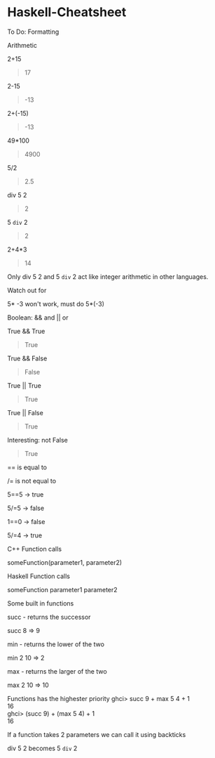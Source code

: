 # Haskell-Cheatsheet
To Do: Formatting


Arithmetic

2+15
> 17

2-15
> -13

2+(-15)
> -13

49*100
>4900

5/2
> 2.5

div 5 2
> 2

5 `div` 2
> 2

2+4*3
> 14

Only div 5 2 and 5 `div` 2 act like integer arithmetic in other languages.

Watch out for

5* -3  won't work, must do 5*(-3)

Boolean:
&& and
|| or

True && True
> True

True && False
> False

True || True
> True

True || False
> True

Interesting:
not False
> True

== is equal to

/= is not equal to

5==5 -> true

5/=5 -> false

1==0 -> false

5/=4 -> true



C++ Function calls

someFunction(parameter1, parameter2)


Haskell Function calls

someFunction parameter1 parameter2

Some built in functions

succ - returns the successor

succ 8 => 9


min - returns the lower of the two

min 2 10 => 2


max - returns the larger of the two

max 2 10 => 10


Functions has the highester priority
    ghci> succ 9 + max 5 4 + 1  
    16  
    ghci> (succ 9) + (max 5 4) + 1  
    16  
    
If a function takes 2 parameters we can call it using backticks

div 5 2 becomes 5 `div` 2
